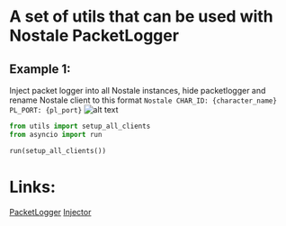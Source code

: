 # A set of utils that can be used with Nostale PacketLogger

## Example 1:
Inject packet logger into all Nostale instances, hide packetlogger and rename Nostale client to this format 
`Nostale CHAR_ID: {character_name} PL_PORT: {pl_port}`
![alt text](https://github.com/romansvozil/nostale_packet_logger_utils/images/example_1.PNG "Logo Title Text 1")

```python
from utils import setup_all_clients
from asyncio import run

run(setup_all_clients())
```

# Links:
[PacketLogger](https://www.elitepvpers.com/forum/nostale-hacks-bots-cheats-exploits/4297215-release-packetlogger.html)
[Injector](https://github.com/numaru/injector/blob/master/injector.pya)